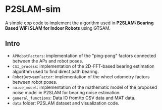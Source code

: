 # P2SLAM-sim
A simple cpp code to implement the algorithm used in **P2SLAM: Bearing Based WiFi SLAM for Indoor Robots** using GTSAM.

## Intro
* `APRobotFactors`: implementation of the "ping-pong" factors connected between the APs and robot poses.
* `CSI_process`: implementation of the 2D-FFT-based bearing estimation algorithm used to find direct path bearing.
* `RobotBetweenFactor`: implementation of the wheel odometry factors between robot poses.
* `noise_model`: implementation of the mathematic model of the proposed noise model in P2SLAM for bearing noise estimation
* `general_functions`: Data IO from/to CSV data and MAT data.
* `data` folder: P2SLAM dataset and visualization code.
